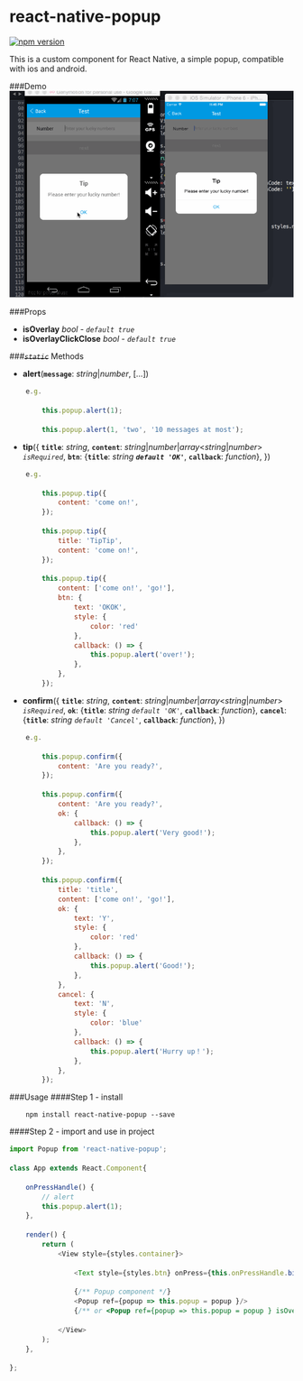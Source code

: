 # react-native-popup  
[![npm version](https://img.shields.io/npm/v/react-native-picker.svg?style=flat-square)](https://www.npmjs.com/package/react-native-picker)  

This is a custom component for React Native, a simple popup, compatible with ios and android.

###Demo
![ui](./doc/ui.gif)

###Props
- <b>isOverlay</b> *bool* - *`default true`*
- <b>isOverlayClickClose</b> *bool* - *`default true`*

###~~*`static`*~~ Methods
- <b>alert</b>(<b>`message`</b>: *string*|*number*, [...]) 
```javascript
	e.g.

		this.popup.alert(1);

		this.popup.alert(1, 'two', '10 messages at most');
```
- <b>tip</b>({ <b>`title`</b>: *string*, <b>`content`</b>: *string*|*number*|*array*<*string*|*number*> *`isRequired`*, <b>`btn`</b>: {<b>`title`</b>: *string* <b>*`default 'OK'`*</b>, <b>`callback`</b>: *function*}, }) 
```javascript
	e.g.

		this.popup.tip({
			content: 'come on!',
		});

		this.popup.tip({
			title: 'TipTip',
			content: 'come on!',
		});

		this.popup.tip({
			content: ['come on!', 'go!'],
			btn: {
				text: 'OKOK',
				style: {
					color: 'red'
				},
				callback: () => {
					this.popup.alert('over!');
				},
			},
		});
```
- <b>confirm</b>({ <b>`title`</b>: *string*, <b>`content`</b>: *string*|*number*|*array*<*string*|*number*> *`isRequired`*, <b>`ok`</b>: {<b>`title`</b>: *string* *`default 'OK'`*, <b>`callback`</b>: *function*}, <b>`cancel`</b>: {<b>`title`</b>: *string* *`default 'Cancel'`*, <b>`callback`</b>: *function*}, }) 
```javascript
	e.g.

		this.popup.confirm({
			content: 'Are you ready?',
		});

		this.popup.confirm({
			content: 'Are you ready?',
			ok: {
				callback: () => {
					this.popup.alert('Very good!');
				},
			},
		});

		this.popup.confirm({
			title: 'title',
			content: ['come on!', 'go!'],
			ok: {
				text: 'Y',
				style: {
					color: 'red'
				},
				callback: () => {
					this.popup.alert('Good!');
				},
			},
			cancel: {
				text: 'N',
				style: {
					color: 'blue'
				},
				callback: () => {
					this.popup.alert('Hurry up！');
				},
			},
		});
```

###Usage
####Step 1 - install

```
	npm install react-native-popup --save
```

####Step 2 - import and use in project

```javascript
import Popup from 'react-native-popup';

class App extends React.Component{

	onPressHandle() {
		// alert
		this.popup.alert(1);
	},

	render() {
		return (
			<View style={styles.container}>

				<Text style={styles.btn} onPress={this.onPressHandle.bind(this)}>click me !</Text>

				{/** Popup component */}
				<Popup ref={popup => this.popup = popup }/>
				{/** or <Popup ref={popup => this.popup = popup } isOverlay={false} isOverlayClickClose={false}/> */}

			</View>
		);
	},
	
};
```

